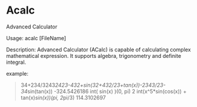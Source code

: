 # Acalc
Advanced Calculator

Usage: acalc [FileName]

Description:
	Advanced Calculator (ACalc) is capable of calculating complex
	mathematical expression. It supports algebra, trigonometry and
	definite integral.

example:
> 34+234/3243*2423-432+sin(32+432/23+tan(x))-2343/23-34*sin(tan(x))
-324.5426186
> int( sin(x) )(0, pi)
2
> int(x^5*sin(cos(x)) + tan(x)*sin(x))(pi, 2*pi/3)
114.3102697
